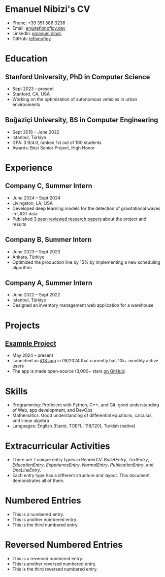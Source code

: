 # Emanuel Nibizi's CV

- Phone: +39 351 586 3236
- Email: [en@teflonofjoy.dev](mailto:en@teflonofjoy.dev)
- LinkedIn: [emanuel.nibizi](https://linkedin.com/in/emanuel.nibizi)
- GitHub: [teflonofjoy](https://github.com/teflonofjoy)


# Education

## Stanford University, PhD in Computer Science

- Sept 2023 – present
- Stanford, CA, USA
- Working on the optimization of autonomous vehicles in urban environments

## Boğaziçi University, BS in Computer Engineering

- Sept 2018 – June 2022
- Istanbul, Türkiye
- GPA: 3.9/4.0, ranked 1st out of 100 students
- Awards: Best Senior Project, High Honor

# Experience

## Company C, Summer Intern

- June 2024 – Sept 2024
- Livingston, LA, USA
- Developed deep learning models for the detection of gravitational waves in LIGO data
- Published [3 peer-reviewed research papers](https://example.com) about the project and results

## Company B, Summer Intern

- June 2023 – Sept 2023
- Ankara, Türkiye
- Optimized the production line by 15% by implementing a new scheduling algorithm

## Company A, Summer Intern

- June 2022 – Sept 2022
- Istanbul, Türkiye
- Designed an inventory management web application for a warehouse

# Projects

## [Example Project](https://example.com)

- May 2024 – present
- Launched an [iOS app](https://example.com) in 09/2024 that currently has 10k+ monthly active users
- The app is made open-source (3,000+ stars [on GitHub](https://github.com))

# Skills

- Programming: Proficient with Python, C++, and Git; good understanding of Web, app development, and DevOps
- Mathematics: Good understanding of differential equations, calculus, and linear algebra
- Languages: English (fluent, TOEFL: 118/120), Turkish (native)
# Extracurricular Activities

- There are 7 unique entry types in RenderCV: *BulletEntry*, *TextEntry*, *EducationEntry*, *ExperienceEntry*, *NormalEntry*, *PublicationEntry*, and *OneLineEntry*.
- Each entry type has a different structure and layout. This document demonstrates all of them.
# Numbered Entries

- This is a numbered entry.
- This is another numbered entry.
- This is the third numbered entry.
# Reversed Numbered Entries

- This is a reversed numbered entry.
- This is another reversed numbered entry.
- This is the third reversed numbered entry.
